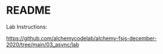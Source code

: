 # README

Lab Instructions:

https://github.com/alchemycodelab/alchemy-fsjs-december-2020/tree/main/03_async/lab
